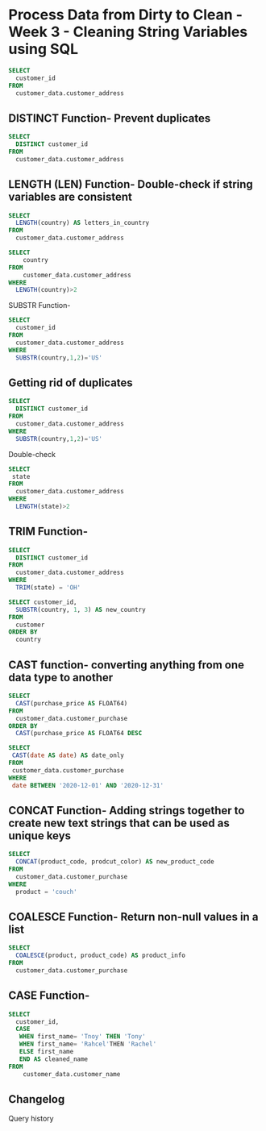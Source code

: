 # Process Data from Dirty to Clean - Week 3 - Cleaning String Variables using SQL
```SQL
SELECT 
  customer_id 
FROM
  customer_data.customer_address
```  
  
## DISTINCT Function- Prevent duplicates
```  SQL
SELECT 
  DISTINCT customer_id 
FROM
  customer_data.customer_address
```  
## LENGTH (LEN) Function- Double-check if string variables are consistent
```SQL
SELECT
  LENGTH(country) AS letters_in_country
FROM
  customer_data.customer_address
```
```SQL
SELECT
    country
FROM
    customer_data.customer_address
WHERE
  LENGTH(country)>2
```  
  SUBSTR Function- 
```SQL
SELECT
  customer_id
FROM
  customer_data.customer_address
WHERE
  SUBSTR(country,1,2)='US'
 ``` 
  
## Getting rid of duplicates
```SQL
SELECT
  DISTINCT customer_id
FROM
  customer_data.customer_address
WHERE
  SUBSTR(country,1,2)='US'
```
Double-check 
```SQL
SELECT
 state
FROM
  customer_data.customer_address
WHERE
  LENGTH(state)>2
``` 
## TRIM Function- 
```SQL
SELECT
  DISTINCT customer_id
FROM 
  customer_data.customer_address
WHERE
  TRIM(state) = 'OH'
```  
``` SQL
SELECT customer_id, 
  SUBSTR(country, 1, 3) AS new_country 
FROM 
  customer 
ORDER BY 
  country
```  
  
## CAST function- converting anything from one data type to another 
```SQL
SELECT
  CAST(purchase_price AS FLOAT64)
FROM
  customer_data.customer_purchase
ORDER BY
  CAST(purchase_price AS FLOAT64 DESC
```  
 ``` SQL
SELECT
  CAST(date AS date) AS date_only 
FROM
  customer_data.customer_purchase
WHERE
  date BETWEEN '2020-12-01' AND '2020-12-31'
```  
  
## CONCAT Function- Adding strings together to create new text strings that can be used as unique keys 
```SQL
SELECT
  CONCAT(product_code, prodcut_color) AS new_product_code
FROM
  customer_data.customer_purchase
WHERE
  product = 'couch'
```
## COALESCE Function- Return non-null values in a list
```SQL
SELECT
  COALESCE(product, product_code) AS product_info
FROM 
  customer_data.customer_purchase
```

## CASE Function- 
```SQL
SELECT
  customer_id, 
  CASE 
   WHEN first_name= 'Tnoy' THEN 'Tony'
   WHEN first_name= 'Rahcel'THEN 'Rachel' 
   ELSE first_name
   END AS cleaned_name
FROM 
    customer_data.customer_name
 ```   

## Changelog ##
Query history 







